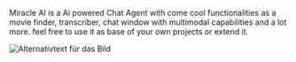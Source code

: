 Miracle AI is a Ai powered Chat Agent with come cool functionalities as a movie finder, transcriber, chat window with multimodal capabilities and a lot more. feel free to use it as base of your own projects or extend it.



![Alternativtext für das Bild](https://example.com/pfad/zum/bild.png)


